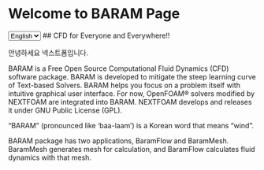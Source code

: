 # Welcome to BARAM Page
<select id="language-selector">
  <option value="en">English</option>
  <option value="ko">한국어</option>
</select>
## CFD for Everyone and Everywhere!!



안녕하세요 넥스트폼입니다.


BARAM is a Free Open Source Computational Fluid Dynamics (CFD) software package. BARAM is developed to mitigate the steep learning curve of Text-based Solvers. BARAM helps you focus on a problem itself with intuitive graphical user interface. For now, OpenFOAM® solvers modified by NEXTFOAM are integrated into BARAM. NEXTFOAM develops and releases it under GNU Public License (GPL).

“BARAM” (pronounced like ‘baa-laam’) is a Korean word that means “wind”.

BARAM package has two applications, BaramFlow and BaramMesh. BaramMesh generates mesh for calculation, and BaramFlow calculates fluid dynamics with that mesh.